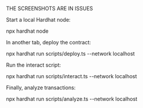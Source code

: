 THE SCREENSHOTS ARE IN ISSUES

Start a local Hardhat node:

npx hardhat node


In another tab, deploy the contract:

npx hardhat run scripts/deploy.ts --network localhost


Run the interact script:

npx hardhat run scripts/interact.ts --network localhost


Finally, analyze transactions:

npx hardhat run scripts/analyze.ts --network localhost
